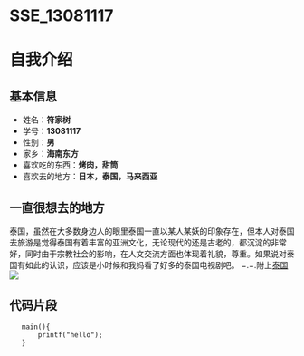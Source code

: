 # SSE_13081117
# 自我介绍
## 基本信息
* 姓名：**符家树**
* 学号：**13081117**
* 性别：**男**
* 家乡：**海南东方**
* 喜欢吃的东西：**烤肉，甜筒**
* 喜欢去的地方：**日本，泰国，马来西亚**

## 一直很想去的地方
泰国，虽然在大多数身边人的眼里泰国一直以某人某妖的印象存在，但本人对泰国去旅游是觉得泰国有着丰富的亚洲文化，无论现代的还是古老的，都沉淀的非常好，同时由于宗教社会的影响，在人文交流方面也体现着礼貌，尊重。如果说对泰国有如此的认识，应该是小时候和我妈看了好多的泰国电视剧吧。
=.=.附上[泰国](http://baike.baidu.com/link?url=fG9zstooje8d4Ht_RVKaz7RZPzqRsUX2plhzbHcQsBVU--wcplLarOMmU9IJryipuNkT7XMthG_xBAsI5MJf8q)
![](http://m2.quanjing.com/2m/afl005/afd-qm-151794.jpg)
## 代码片段
       main(){
           printf("hello");
       }

 
